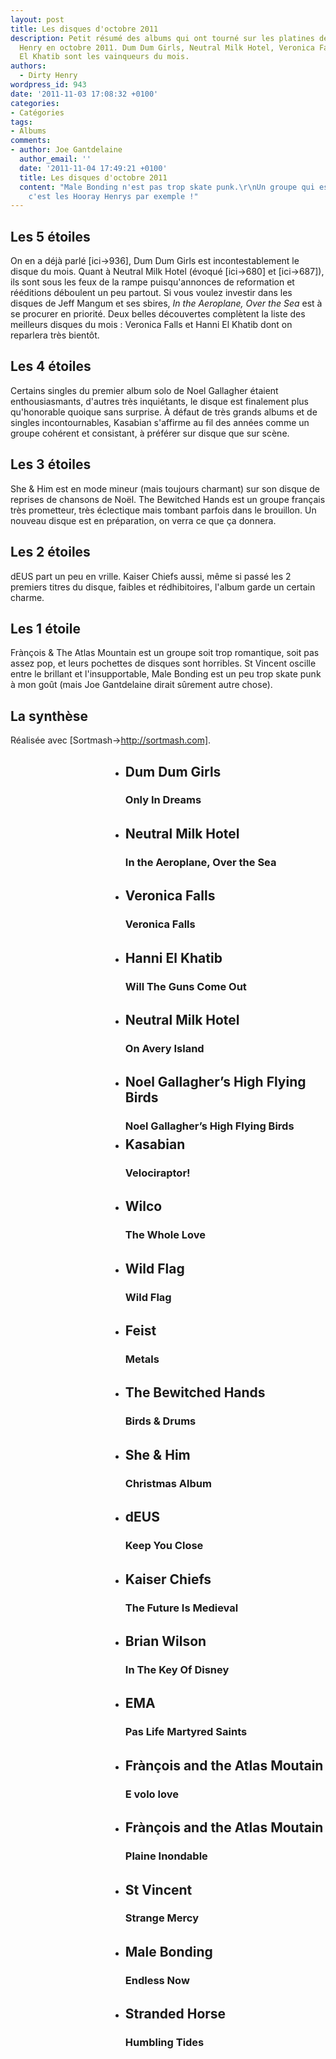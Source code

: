 ```yaml
---
layout: post
title: Les disques d'octobre 2011
description: Petit résumé des albums qui ont tourné sur les platines de par chez Dirty
  Henry en octobre 2011. Dum Dum Girls, Neutral Milk Hotel, Veronica Falls et Hanni
  El Khatib sont les vainqueurs du mois.
authors:
  - Dirty Henry
wordpress_id: 943
date: '2011-11-03 17:08:32 +0100'
categories:
- Catégories
tags:
- Albums
comments:
- author: Joe Gantdelaine
  author_email: ''
  date: '2011-11-04 17:49:21 +0100'
  title: Les disques d'octobre 2011
  content: "Male Bonding n'est pas trop skate punk.\r\nUn groupe qui est trop punk,
    c'est les Hooray Henrys par exemple !"
---
```

<h2>Les 5 étoiles </h2>

On en a déjà parlé [ici->936], Dum Dum Girls est incontestablement le disque du mois. Quant à Neutral Milk Hotel (évoqué [ici->680] et [ici->687]), ils sont sous les feux de la rampe puisqu'annonces de reformation et rééditions déboulent un peu partout. Si vous voulez investir dans les disques de Jeff Mangum et ses sbires, *In the Aeroplane, Over the Sea* est à se procurer en priorité. Deux belles découvertes complètent la liste des meilleurs disques du mois : Veronica Falls et Hanni El Khatib dont on reparlera très bientôt.

<h2>Les 4 étoiles</h2>

Certains singles du premier album solo de Noel Gallagher étaient enthousiasmants, d'autres très inquiétants, le disque est finalement plus qu'honorable quoique sans surprise. À défaut de très grands albums et de singles incontournables, Kasabian s'affirme au fil des années comme un groupe cohérent et consistant, à préférer sur disque que sur scène.

<h2>Les 3 étoiles</h2>

She & Him est en mode mineur (mais toujours charmant) sur son disque de reprises de chansons de Noël. The Bewitched Hands est un groupe français très prometteur, très éclectique mais tombant parfois dans le brouillon. Un nouveau disque est en préparation, on verra ce que ça donnera.

<h2>Les 2 étoiles</h2>

dEUS part un peu en vrille. Kaiser Chiefs aussi, même si passé les 2 premiers titres du disque, faibles et rédhibitoires, l'album garde un certain charme.

<h2>Les 1 étoile</h2>

Frànçois & The Atlas Mountain est un groupe soit trop romantique, soit pas assez pop, et leurs pochettes de disques sont horribles. St Vincent oscille entre le brillant et l'insupportable, Male Bonding est un peu trop skate punk à mon goût (mais Joe Gantdelaine dirait sûrement autre chose).


<h2>La synthèse</h2>

Réalisée avec [Sortmash->http://sortmash.com].

<div style="background: url(/IMG/png/classement-octobre.png);">
<ul>

<li style="height: 70px;margin-left: 160px;"><h2>Dum Dum Girls</h2><h3>Only In Dreams</h3></li>
<li style="height: 70px;margin-left: 160px;"><h2>Neutral Milk Hotel</h2><h3>In the Aeroplane, Over the Sea</h3></li>
<li style="height: 70px;margin-left: 160px;"><h2>Veronica Falls</h2><h3>Veronica Falls</h3></li>
<li style="height: 70px;margin-left: 160px;"><h2>Hanni El Khatib</h2><h3>Will The Guns Come Out</h3></li>

<li style="height: 70px;margin-left: 160px;"><h2>Neutral Milk Hotel</h2><h3>On Avery Island</h3></li>
<li style="height: 70px;margin-left: 160px;"><h2>Noel Gallagher’s High Flying Birds</h2><h3>Noel Gallagher’s High Flying Birds</h3></li>
<li style="height: 70px;margin-left: 160px;"><h2>Kasabian</h2><h3>Velociraptor!</h3></li>
<li style="height: 70px;margin-left: 160px;"><h2>Wilco</h2><h3>The Whole Love</h3></li>

<li style="height: 70px;margin-left: 160px;"><h2>Wild Flag</h2><h3>Wild Flag</h3></li>
<li style="height: 70px;margin-left: 160px;"><h2>Feist</h2><h3>Metals</h3></li>
<li style="height: 70px;margin-left: 160px;"><h2>The Bewitched Hands</h2><h3>Birds & Drums</h3></li>
<li style="height: 70px;margin-left: 160px;"><h2>She & Him</h2><h3>Christmas Album</h3></li>

<li style="height: 70px;margin-left: 160px;"><h2>dEUS</h2><h3>Keep You Close</h3></li>
<li style="height: 70px;margin-left: 160px;"><h2>Kaiser Chiefs</h2><h3>The Future Is Medieval</h3></li>
<li style="height: 70px;margin-left: 160px;"><h2>Brian Wilson</h2><h3>In The Key Of Disney</h3></li>
<li style="height: 70px;margin-left: 160px;"><h2>EMA</h2><h3>Pas Life Martyred Saints</h3></li>

<li style="height: 70px;margin-left: 160px;"><h2>Frànçois and the Atlas Moutain</h2><h3>E volo love</h3>
<li style="height: 70px;margin-left: 160px;"><h2>Frànçois and the Atlas Moutain</h2><h3>Plaine Inondable</h3>
<li style="height: 70px;margin-left: 160px;"><h2>St Vincent</h2><h3>Strange Mercy</h3></li>
<li style="height: 70px;margin-left: 160px;"><h2>Male Bonding</h2><h3>Endless Now</h3></li>
<li style="height: 70px;margin-left: 160px;"><h2>Stranded Horse</h2><h3>Humbling Tides</h3></li>

</ul>
</div>
